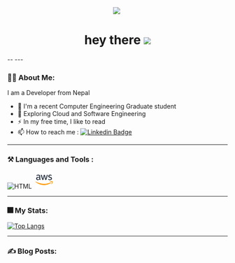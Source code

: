 
<div id="header" align="center">
  <img src="https://media.giphy.com/media/IpM4kYGnxqmE02P9rr/giphy.gif" width="100" />

  <img src="https://komarev.com/ghpvc/?username=priyankatuladhar&style=flat-square&color=blue" alt=""/>
  <h1>
  hey there
  <img src="https://media.giphy.com/media/hvRJCLFzcasrR4ia7z/giphy.gif" width="30px"/>
</h1>
</div>
--
---

### 👩‍💻 About Me:

I am a Developer from Nepal
- 🔭 I'm a recent Computer Engineering Graduate student
- 🌱 Exploring Cloud and Software Engineering
- ⚡ In my free time, I like to read
- 📫 How to reach me : [![Linkedin Badge](https://img.shields.io/badge/-Priyanka-blue?style=flatlogo=linkedin&logoColor=white)](https://www.linkedin.com/in/priyanka-tuladhar-/)

---

### ⚒️ Languages and Tools :
<div>
  <img src="" title="HTML" alt="HTML"width="40" height="40"/>&nbsp;
  <img src="https://github.com/devicons/devicon/blob/master/icons/amazonwebservices/amazonwebservices-original-wordmark.svg" tile="aws" alt="aws" width="40" height="40"/>&nbsp;
  
</div>

----
### 🎆 My Stats:



[![Top Langs](https://github-readme-stats.vercel.app/api/top-langs/?username=priyankatuladhar&layout=compact&theme=vision-friendly-dark)](https://github.com/anuraghazra/github-readme-stats)

---
### ✍️ Blog Posts:

<!-- Blog-Post-List:Start -->
<!-- Blog-Post-List:End -->
